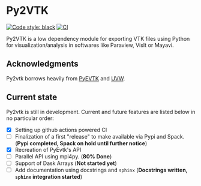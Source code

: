 # Py2VTK

[![Code style: black](https://img.shields.io/badge/code%20style-black-000000.svg)](https://github.com/psf/black)
[![CI](https://github.com/anlavandier/py2vtk/actions/workflows/tests.yml/badge.svg?branch=main)](https://github.com/anlavandier/py2vtk/actions?query=workflow%3Atests)

Py2VTK is a low dependency module for exporting VTK files using Python for visualization/analysis in softwares like Paraview, VisIt or Mayavi.

## Acknowledgments

Py2vtk borrows heavily from [PyEVTK](https://github.com/pyscience-projects/pyevtk) and [UVW](https://github.com/prs513rosewood/uvw).

## Current state

Py2vtk is still in development. Current and future features are listed below in no particular order:

- [x] Setting up github actions powered CI
- [ ] Finalization of a first "release" to make available via Pypi and Spack. (**Pypi completed, Spack on hold until further notice**)
- [x] Recreation of PyEvtk's API
- [ ] Parallel API using mpi4py. (**80% Done**)
- [ ] Support of Dask Arrays (**Not started yet**)
- [ ] Add documentation using docstrings and `sphinx` (**Docstrings written, `sphinx` integration started**)
